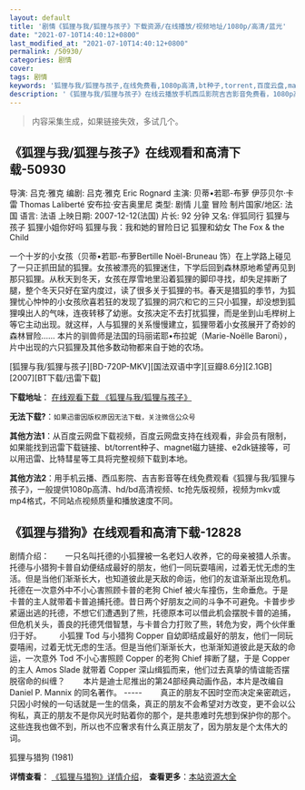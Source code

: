 ```yaml
---
layout: default
title: '剧情《狐狸与我/狐狸与孩子》下载资源/在线播放/视频地址/1080p/高清/蓝光'
date: "2021-07-10T14:40:12+0800"
last_modified_at: "2021-07-10T14:40:12+0800"
permalink: /50930/
categories: 剧情
cover:
tags: 剧情
keywords: '狐狸与我/狐狸与孩子,在线免费看,1080p高清,bt种子,torrent,百度云盘,magnet,磁力链,迅雷下载资源'
description: '《狐狸与我/狐狸与孩子》在线云播放手机西瓜影院吉吉影音免费看，1080p高清bd/hd未删减完整版和tc抢先枪版，mkv/mp4格式，附带bt/torrent种子、magnet/磁力链、百度云盘、网盘资源迅雷下载链接'
---
```


>内容采集生成，如果链接失效，多试几个。


## 《狐狸与我/狐狸与孩子》在线观看和高清下载-50930

导演: 吕克·雅克 编剧: 吕克·雅克 Eric Rognard 主演: 贝蒂•若耶-布萝 伊莎贝尔·卡雷 Thomas Laliberté 安布拉·安吉奥里尼 类型: 剧情 儿童 冒险 制片国家/地区: 法国 语言: 法语 上映日期: 2007-12-12(法国) 片长: 92 分钟 又名: 伴狐同行 狐狸与孩子 狐狸小姐你好吗 狐狸与我：我和她的冒险日记 狐狸和幼女 The Fox & the Child

一个十岁的小女孩（贝蒂•若耶-布萝Bertille Noël-Bruneau 饰）在上学路上碰见了一只正抓田鼠的狐狸。女孩被漂亮的狐狸迷住，下学后回到森林原地希望再见到那只狐狸。从秋天到冬天，女孩在厚雪地里沿着狐狸的脚印寻找，却失足摔断了腿，整个冬天只好在室内度过，读了很多关于狐狸的书。春天是猎狐的季节，为狐狸忧心忡忡的小女孩欣喜若狂的发现了狐狸的洞穴和它的三只小狐狸，却没想到狐狸嗅出人的气味，连夜转移了幼崽。女孩决定不去打扰狐狸，而是坐到山毛榉树上等它主动出现。就这样，人与狐狸的关系慢慢建立，狐狸带着小女孩展开了奇妙的森林冒险…… 本片的驯兽师是法国的玛丽诺耶•布拉妮（Marie-Noëlle Baroni），片中出现的六只狐狸及其他多数动物都来自于她的农场。


[狐狸与我/狐狸与孩子][BD-720P-MKV][国法双语中字][豆瓣8.6分][2.1GB][2007][BT下载/迅雷下载]

**下载地址**： [在线观看下载 《狐狸与我/狐狸与孩子》](https://www.btdx8.com/torrent/the_fox_the_child_2007.html) 


**无法下载?**：`如果迅雷因版权原因无法下载，关注微信公众号 `

**其他方法1**：从百度云网盘下载视频，百度云网盘支持在线观看，非会员有限制，如果能找到迅雷下载链接、bt/torrent种子、magnet磁力链接、e2dk链接等，可以用迅雷、比特彗星等工具将完整视频下载到本地。

**其他方法2**：用手机云播、西瓜影院、吉吉影音等在线免费观看《狐狸与我/狐狸与孩子》，一般提供1080p高清、hd/bd高清视频、tc抢先版视频，视频为mkv或mp4格式，不同站点视频质量和播放速度不同。


## 《狐狸与猎狗》在线观看和高清下载-12828

剧情介绍：　　一只名叫托德的小狐狸被一名老妇人收养，它的母亲被猎人杀害。托德与小猎狗卡普自幼便结成最好的朋友，他们一同玩耍嘻闹，过着无忧无虑的生活。但是当他们渐渐长大，也知道彼此是天敌的命运，他们的友谊渐渐出现危机。托德在一次意外中不小心害照顾卡普的老狗 Chief 被火车撞伤，生命垂危。于是卡普的主人就带着卡普追捕托德。昔日两个好朋友之间的斗争不可避免。卡普步步紧逼出逃的托德，不想它们遭遇到了熊，托德原本可以借此机会摆脱卡普的追捕，但危机关头，善良的托德凭借智慧，与卡普合力打败了熊，转危为安，两个伙伴重归于好。  　　小狐狸 Tod 与小猎狗 Copper 自幼即结成最好的朋友，他们一同玩耍嘻闹，过着无忧无虑的生活。但是当他们渐渐长大，也渐渐知道彼此是天敌的命运，一次意外 Tod 不小心害照顾 Copper 的老狗 Chief 摔断了腿，于是 Copper 的主人 Amos Slade 就带着 Copper 深山缉狐而来，他们过去真挚的情谊能否摆脱宿命的纠缠？ 　　本片是迪士尼推出的第24部经典动画作品，本片是改编自Daniel P. Mannix 的同名著作。  ----- 　　真正的朋友不因时空而决定亲密疏远，只因小时候的一句话就是一生的信条，真正的朋友不会希望对方改变，更不会以公徇私，真正的朋友不是你风光时贴着你的那个，是共患难时先想到保护你的那个。这些连我也做不到，所以也不应奢求有什么真正朋友了，因为朋友是个太伟大的词。


狐狸与猎狗 (1981)

**详情查看**： [《狐狸与猎狗》详情介绍](/movie/12828/)， **查看更多**：[本站资源大全](/movie/t/all/)

